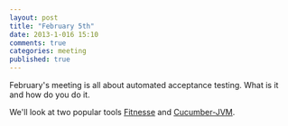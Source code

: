 ```yaml
---
layout: post
title: "February 5th"
date: 2013-1-016 15:10
comments: true
categories: meeting
published: true
---
```


February's meeting is all about automated acceptance testing. What is it and how do you do it.

We'll look at two popular tools [Fitnesse] and [Cucumber-JVM].

[Fitnesse]: http://fitnesse.org
[Cucumber-JVM]: https://github.com/cucumber/cucumber-jvm